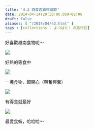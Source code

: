 ```yaml
---
title: '4.3 四葉西貢吃個飽'
date: 2014-04-14T20:30:00.000+08:00
draft: false
aliases: [ "/2014/04/43.html" ]
tags : [collections - よつばと! の旅行記]
---
```


好喜歡越南食物呢～  

[![](https://2.bp.blogspot.com/-czBulxbvSF4/XDGCZnY345I/AAAAAAAAEag/F_9ikVq6z4QYxP9EqH0VjvDtioICJFpwACLcBGAs/s640/11.jpg)](https://2.bp.blogspot.com/-czBulxbvSF4/XDGCZnY345I/AAAAAAAAEag/F_9ikVq6z4QYxP9EqH0VjvDtioICJFpwACLcBGAs/s1600/11.jpg)

好熱的等食中  

[![](https://1.bp.blogspot.com/-LD6gmjHBkUo/XDGCenTFtYI/AAAAAAAAEao/hBk2jwBedA0DWf8_xujAv8bsEqOQzyFBgCLcBGAs/s640/12.jpg)](https://1.bp.blogspot.com/-LD6gmjHBkUo/XDGCenTFtYI/AAAAAAAAEao/hBk2jwBedA0DWf8_xujAv8bsEqOQzyFBgCLcBGAs/s1600/12.jpg)

一檯食物，超開心（興奮興奮）  

[![](https://4.bp.blogspot.com/-qeEdtHOQxbg/XDGCkCiXIsI/AAAAAAAAEas/EeHYr-9aJJoXgHKSw-Zgx1ubVy9Ial7HACLcBGAs/s640/13.jpg)](https://4.bp.blogspot.com/-qeEdtHOQxbg/XDGCkCiXIsI/AAAAAAAAEas/EeHYr-9aJJoXgHKSw-Zgx1ubVy9Ial7HACLcBGAs/s1600/13.jpg)

有得食就最好  

[![](https://3.bp.blogspot.com/-A7Xf0jZme28/XDGCpPdwA_I/AAAAAAAAEaw/D1p46RtR5QcZuuiWGqR-dQWwwjkl94q2ACLcBGAs/s640/14.jpg)](https://3.bp.blogspot.com/-A7Xf0jZme28/XDGCpPdwA_I/AAAAAAAAEaw/D1p46RtR5QcZuuiWGqR-dQWwwjkl94q2ACLcBGAs/s1600/14.jpg)

最愛食蝦，哈哈哈～